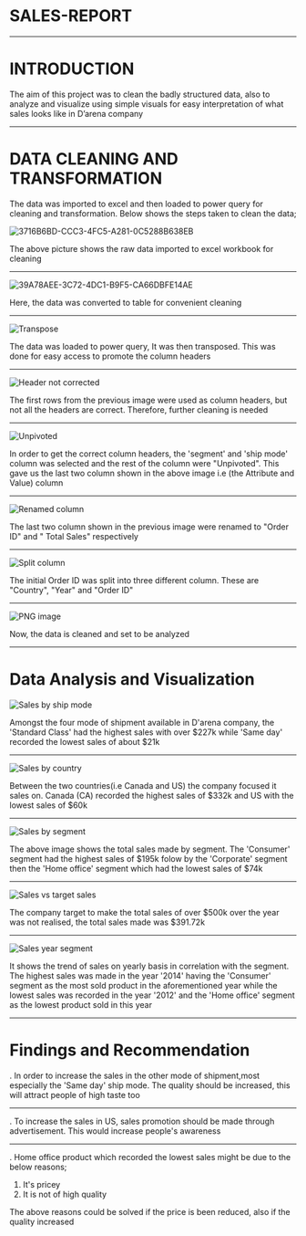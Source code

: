 # SALES-REPORT

---

# INTRODUCTION

The aim of this project was to clean the badly structured data, also to analyze and visualize using simple visuals for easy interpretation of what sales looks like in D’arena company 

---

# DATA CLEANING AND TRANSFORMATION

The data was imported to excel and then loaded to power query for cleaning and transformation. Below shows the steps taken to clean the data;


![3716B6BD-CCC3-4FC5-A281-0C5288B638EB](https://user-images.githubusercontent.com/97677904/209458714-713931b3-1b2a-4157-9e60-a3d7fcc3c4e2.jpeg)

The above picture shows the raw data imported to excel workbook for cleaning

---

![39A78AEE-3C72-4DC1-B9F5-CA66DBFE14AE](https://user-images.githubusercontent.com/97677904/209458782-8f68bf54-5343-44a9-8a51-1690997287ec.jpeg)

Here, the data was converted to table for convenient cleaning

---

![Transpose](https://user-images.githubusercontent.com/97677904/209468184-b4aebd36-8a67-49ac-8b6b-31c4141c0ff2.png)

The data was loaded to power query, It was then transposed. This was done for easy access to promote the column headers

---

![Header not corrected ](https://user-images.githubusercontent.com/97677904/209468256-06faf2c2-66c8-442f-9864-0c86c33f7e0c.png)

The first rows from the previous image were used as column headers, but not all the headers are correct. Therefore, further cleaning is needed

---

![Unpivoted](https://user-images.githubusercontent.com/97677904/209468404-3d93d2db-d47a-41ed-88be-bf821ef18597.png)

In order to get the correct column headers, the 'segment' and 'ship mode' column was selected and the rest of the column were "Unpivoted". This gave us the last two column shown in the above image i.e (the Attribute and Value) column

---

![Renamed column](https://user-images.githubusercontent.com/97677904/209468515-a155426f-87dd-4f8d-a516-7f26c1a28f0c.png)

The last two column shown in the previous image were renamed to "Order ID" and " Total Sales" respectively

---

![Split column](https://user-images.githubusercontent.com/97677904/209468592-4199dbef-ae1e-4289-8308-d9dd85925a73.png)

The initial Order ID was split into three different column. These are "Country", "Year" and "Order ID"

---

![PNG image](https://user-images.githubusercontent.com/97677904/209468652-5d28b8b3-2bc6-4dfd-9e48-8ca2709a21dc.png)

Now, the data is cleaned and set to be analyzed

---

# Data Analysis and Visualization

![Sales by ship mode](https://user-images.githubusercontent.com/97677904/209469096-c101e8d6-a8da-468d-b48a-4b5981fd1679.png)

Amongst the four mode of shipment available in D'arena company, the 'Standard Class' had the highest sales with over $227k while 'Same day' recorded the lowest sales of about $21k

---

![Sales by country](https://user-images.githubusercontent.com/97677904/209469228-5ca24b82-7480-475b-be3b-acf00974fb1c.png)

Between the two countries(i.e Canada and US) the company focused it sales on. Canada (CA) recorded the highest sales of $332k and US with the lowest sales of $60k

---

![Sales by segment ](https://user-images.githubusercontent.com/97677904/209469415-71003674-4aff-4ca7-a876-67cd05382a03.png)

The above image shows the total sales made by segment. The 'Consumer' segment had the highest sales of $195k folow by the 'Corporate' segment then the 'Home office' segment which had the lowest sales of $74k

---

![Sales vs target sales ](https://user-images.githubusercontent.com/97677904/209469620-6644f258-5dfa-4859-bd64-9c3dbb823f62.png)

The company target to make the total sales of over $500k over the year was not realised, the total sales made was $391.72k

---

![Sales year segment ](https://user-images.githubusercontent.com/97677904/209469767-e0ad1d1f-3d5d-40c3-8103-ad93bb3ceb54.png)

It shows the trend of sales on yearly basis in correlation with the segment. The highest sales was made in the year '2014' having the 'Consumer' segment as the most sold product in the aforementioned year while the lowest sales was recorded in the year '2012' and the 'Home office' segment as the lowest product sold in this year

---

# Findings and Recommendation

. In order to increase the sales in the other mode of shipment,most especially the 'Same day' ship mode. The quality should be increased, this will attract people of high taste too

---

. To increase the sales in US, sales promotion should be made through advertisement. This would increase people's awareness

---

. Home office product which recorded the lowest sales might be due to the below reasons;

1) It's pricey
2) It is not of high quality

The above reasons could be solved if the price is been reduced, also if the quality increased

















